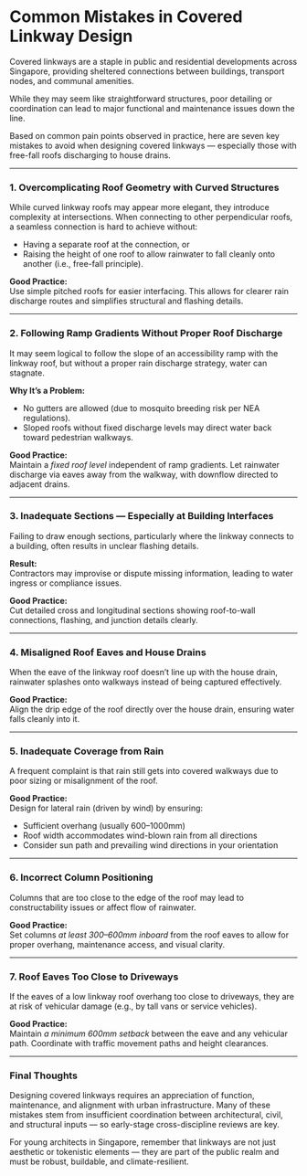# Common Mistakes in Covered Linkway Design

Covered linkways are a staple in public and residential developments across Singapore, providing sheltered connections between buildings, transport nodes, and communal amenities.&#x20;

While they may seem like straightforward structures, poor detailing or coordination can lead to major functional and maintenance issues down the line.&#x20;

Based on common pain points observed in practice, here are seven key mistakes to avoid when designing covered linkways — especially those with free-fall roofs discharging to house drains.

***

### 1. **Overcomplicating Roof Geometry with Curved Structures**

While curved linkway roofs may appear more elegant, they introduce complexity at intersections. When connecting to other perpendicular roofs, a seamless connection is hard to achieve without:

* Having a separate roof at the connection, or
* Raising the height of one roof to allow rainwater to fall cleanly onto another (i.e., free-fall principle).

**Good Practice:**\
Use simple pitched roofs for easier interfacing. This allows for clearer rain discharge routes and simplifies structural and flashing details.

***

### 2. **Following Ramp Gradients Without Proper Roof Discharge**

It may seem logical to follow the slope of an accessibility ramp with the linkway roof, but without a proper rain discharge strategy, water can stagnate.

**Why It’s a Problem:**

* No gutters are allowed (due to mosquito breeding risk per NEA regulations).
* Sloped roofs without fixed discharge levels may direct water back toward pedestrian walkways.

**Good Practice:**\
Maintain a _fixed roof level_ independent of ramp gradients. Let rainwater discharge via eaves away from the walkway, with downflow directed to adjacent drains.

***

### 3. **Inadequate Sections — Especially at Building Interfaces**

Failing to draw enough sections, particularly where the linkway connects to a building, often results in unclear flashing details.

**Result:**\
Contractors may improvise or dispute missing information, leading to water ingress or compliance issues.

**Good Practice:**\
Cut detailed cross and longitudinal sections showing roof-to-wall connections, flashing, and junction details clearly.

***

### 4. **Misaligned Roof Eaves and House Drains**

When the eave of the linkway roof doesn’t line up with the house drain, rainwater splashes onto walkways instead of being captured effectively.

**Good Practice:**\
Align the drip edge of the roof directly over the house drain, ensuring water falls cleanly into it.

***

### 5. **Inadequate Coverage from Rain**

A frequent complaint is that rain still gets into covered walkways due to poor sizing or misalignment of the roof.

**Good Practice:**\
Design for lateral rain (driven by wind) by ensuring:

* Sufficient overhang (usually 600–1000mm)
* Roof width accommodates wind-blown rain from all directions
* Consider sun path and prevailing wind directions in your orientation

***

### 6. **Incorrect Column Positioning**

Columns that are too close to the edge of the roof may lead to constructability issues or affect flow of rainwater.

**Good Practice:**\
Set columns _at least 300–600mm inboard_ from the roof eaves to allow for proper overhang, maintenance access, and visual clarity.

***

### 7. **Roof Eaves Too Close to Driveways**

If the eaves of a low linkway roof overhang too close to driveways, they are at risk of vehicular damage (e.g., by tall vans or service vehicles).

**Good Practice:**\
Maintain _a minimum 600mm setback_ between the eave and any vehicular path. Coordinate with traffic movement paths and height clearances.

***

### Final Thoughts

Designing covered linkways requires an appreciation of function, maintenance, and alignment with urban infrastructure. Many of these mistakes stem from insufficient coordination between architectural, civil, and structural inputs — so early-stage cross-discipline reviews are key.

For young architects in Singapore, remember that linkways are not just aesthetic or tokenistic elements — they are part of the public realm and must be robust, buildable, and climate-resilient.
